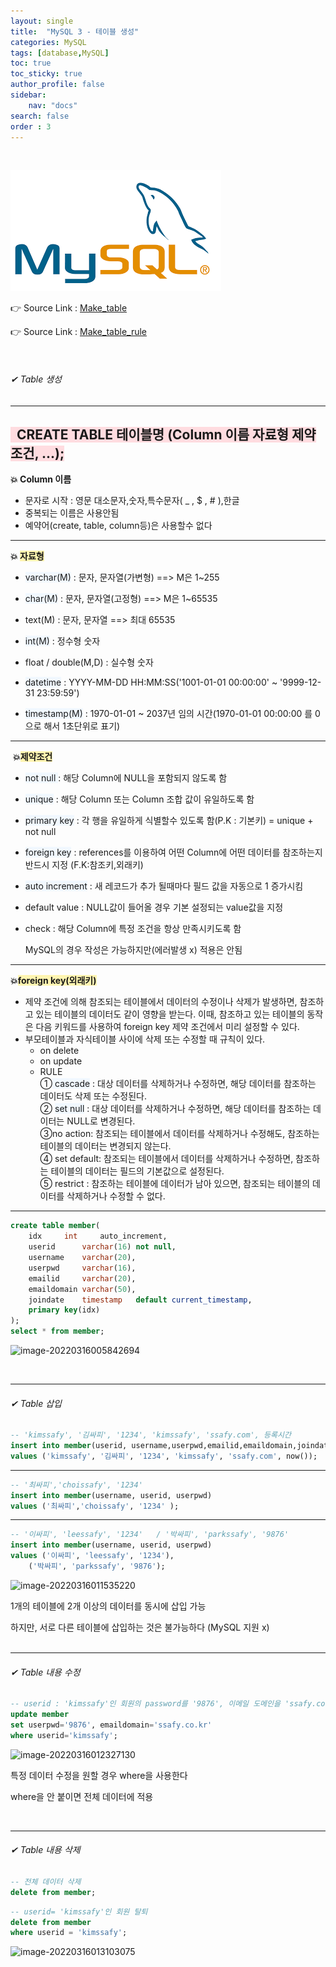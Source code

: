 ```yaml
---
layout: single
title:  "MySQL 3 - 테이블 생성"
categories: MySQL
tags: [database,MySQL]
toc: true
toc_sticky: true
author_profile: false
sidebar:
    nav: "docs"
search: false
order : 3
---
```


<br>

![image-20220322031630012](../../../images/db/image-20220322031630012.png)

👉 Source Link : [Make_table](https://github.com/Jaehwany/Database/blob/036dc94a641e1156a4abbb18f3fbbba3a5cc7168/1.%20basic/2.%20table_make.sql)

👉 Source Link : [Make_table_rule](https://github.com/Jaehwany/Database/blob/539642375ce80115e44895171877a7ee8af5e84b/1.%20basic/2.%20table_make_rule.sql)

<br>

###### ✔ Table 생성

--------------

## <span style="background-color:#ffdce0">  CREATE TABLE 테이블명 (Column 이름   자료형   제약조건,  ...);</span>

**💥 Column 이름**

- 문자로 시작 : 영문 대소문자,숫자,특수문자( _ , $ , # ),한글
- 중복되는 이름은 사용안됨
- 예약어(create, table, column등)은 사용할수 없다

-------------------------------

**💥 <span style ="background-color:#fff5b1">자료형</span>**

- <span style ="background-color:#f1f8ff">varchar(M)</span> :  문자, 문자열(가변형) ==> M은 1~255

- <span style ="background-color:#f1f8ff">char(M)</span>   :  문자, 문자열(고정형) ==> M은 1~65535
- text(M)   :  문자, 문자열        ==> 최대 65535 
- <span style ="background-color:#f1f8ff">int(M)</span>    :  정수형 숫자
- float / double(M,D) : 실수형 숫자
- <span style ="background-color:#f1f8ff">datetime</span> :    YYYY-MM-DD HH:MM:SS('1001-01-01 00:00:00' ~ '9999-12-31 23:59:59')
- <span style ="background-color:#f1f8ff">timestamp(M)</span> : 1970-01-01 ~ 2037년 임의 시간(1970-01-01 00:00:00 를 0으로 해서 1초단위로 표기)

-------------------------

 **💥<span style ="background-color:#fff5b1">제약조건</span>**

- <span style ="background-color:#f1f8ff">not null </span>:  해당 Column에 NULL을 포함되지 않도록 함 

- <span style ="background-color:#f1f8ff">unique</span> :  해당 Column 또는 Column 조합 값이 유일하도록 함

- <span style ="background-color:#f1f8ff">primary key</span> : 각 행을 유일하게 식별할수 있도록 함(P.K : 기본키) = unique + not null

- <span style ="background-color:#f1f8ff">foreign key</span> : references를 이용하여 어떤 Column에 어떤 데이터를 참조하는지 반드시 지정 (F.K:참조키,외래키)

- <span style ="background-color:#f1f8ff">auto increment</span> : 새 레코드가 추가 될때마다 필드 값을 자동으로 1 증가시킴

- default value : NULL값이 들어올 경우 기본 설정되는 value값을 지정

- check : 해당 Column에 특정 조건을 항상 만족시키도록 함

  MySQL의 경우 작성은 가능하지만(에러발생 x) 적용은 안됨

--------------------------------------------------------

**💥<span style ="background-color:#fff5b1">foreign key(외래키)</span>**

- 제약 조건에 의해 참조되는 테이블에서 데이터의 수정이나 삭제가 발생하면, 참조하고 있는 테이블의 데이터도 같이 영향을 받는다.
  이때, 참조하고 있는 테이블의 동작은 다음 키워드를 사용하여 foreign key 제약 조건에서 미리 설정할 수 있다.
- 부모테이블과 자식테이블 사이에 삭제 또는 수정할 때 규칙이 있다.
  - on delete
  - on update
  - RULE
    <BR>①<span style ="background-color:#f1f8ff"> cascade</span> : 대상 데이터를 삭제하거나 수정하면, 해당 데이터를 참조하는 데이터도 삭제 또는 수정된다.
    <BR>② <span style ="background-color:#f1f8ff">set null</span> : 대상 데이터를 삭제하거나 수정하면, 해당 데이터를 참조하는 데이터는 NULL로 변경된다.
    <BR>③no action: 참조되는 테이블에서 데이터를 삭제하거나 수정해도, 참조하는 테이블의 데이터는 변경되지 않는다.
    <BR>④ set default: 참조되는 테이블에서 데이터를 삭제하거나 수정하면, 참조하는 테이블의 데이터는 필드의 기본값으로 설정된다.
    <BR>⑤ restrict :  참조하는 테이블에 데이터가 남아 있으면, 참조되는 테이블의 데이터를 삭제하거나 수정할 수 없다.

----------------------------

``` sql
create table member(
	idx		int		auto_increment,
	userid		varchar(16)	not null,
	username	varchar(20),
	userpwd		varchar(16),
	emailid		varchar(20),
	emaildomain	varchar(50),
	joindate	timestamp	default	current_timestamp,
	primary key(idx)
);
select * from member;
```

![image-20220316005842694](../../images/db/2022-03-17-db-table/image-20220316005842694.png)

<br>

------------

###### ✔  Table 삽입

``` sql
-- 'kimssafy', '김싸피', '1234', 'kimssafy', 'ssafy.com', 등록시간 
insert into member(userid, username,userpwd,emailid,emaildomain,joindate)
values ('kimssafy', '김싸피', '1234', 'kimssafy', 'ssafy.com', now());
```

-------------------------

``` sql
-- '최싸피','choissafy', '1234'
insert into member(username, userid, userpwd)
values ('최싸피','choissafy', '1234' );
```

--------------------

``` sql
-- '이싸피', 'leessafy', '1234'   / '박싸피', 'parkssafy', '9876' 
insert into member(username, userid, userpwd)
values ('이싸피', 'leessafy', '1234'),
	('박싸피', 'parkssafy', '9876');
```

![image-20220316011535220](../../images/db/2022-03-17-db-table/image-20220316011535220.png)

1개의 테이블에 2개 이상의 데이터를 동시에 삽입 가능

하지만, 서로 다른 테이블에 삽입하는 것은 불가능하다 (MySQL 지원 x)<br><br>

--------------

###### ✔  Table 내용 수정

```sql
-- userid : 'kimssafy'인 회원의 password를 '9876', 이메일 도메인을 'ssafy.co.kr'으로 변경
update member
set userpwd='9876', emaildomain='ssafy.co.kr'
where userid='kimssafy';
```

![image-20220316012327130](../../images/db/2022-03-17-db-table/image-20220316012327130.png)

특정 데이터 수정을 원할 경우 where을 사용한다

where을 안 붙이면 전체 데이터에 적용

<br>

------------------

###### ✔  Table 내용 삭제

``` sql
-- 전체 데이터 삭제
delete from member;
```

``` sql
-- userid= 'kimssafy'인 회원 탈퇴
delete from member
where userid = 'kimssafy';
```

![image-20220316013103075](../../images/db/2022-03-17-db-table/image-20220316013103075.png)